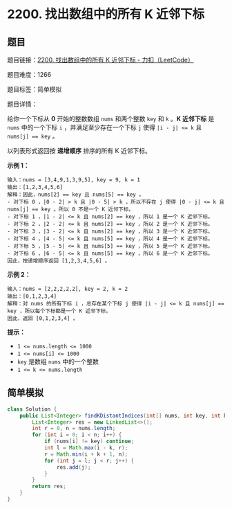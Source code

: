 # 2200. 找出数组中的所有 K 近邻下标

## 题目

题目链接：[2200. 找出数组中的所有 K 近邻下标 - 力扣（LeetCode）](https://leetcode.cn/problems/find-all-k-distant-indices-in-an-array/description/)

题目难度：1266

题目标签：简单模拟

题目详情：

给你一个下标从 **0** 开始的整数数组 `nums` 和两个整数 `key` 和 `k` 。**K 近邻下标** 是 `nums` 中的一个下标 `i` ，并满足至少存在一个下标 `j` 使得 `|i - j| <= k` 且 `nums[j] == key` 。

以列表形式返回按 **递增顺序** 排序的所有 K 近邻下标。

**示例 1：**

```
输入：nums = [3,4,9,1,3,9,5], key = 9, k = 1
输出：[1,2,3,4,5,6]
解释：因此，nums[2] == key 且 nums[5] == key 。
- 对下标 0 ，|0 - 2| > k 且 |0 - 5| > k ，所以不存在 j 使得 |0 - j| <= k 且 nums[j] == key 。所以 0 不是一个 K 近邻下标。
- 对下标 1 ，|1 - 2| <= k 且 nums[2] == key ，所以 1 是一个 K 近邻下标。
- 对下标 2 ，|2 - 2| <= k 且 nums[2] == key ，所以 2 是一个 K 近邻下标。
- 对下标 3 ，|3 - 2| <= k 且 nums[2] == key ，所以 3 是一个 K 近邻下标。
- 对下标 4 ，|4 - 5| <= k 且 nums[5] == key ，所以 4 是一个 K 近邻下标。
- 对下标 5 ，|5 - 5| <= k 且 nums[5] == key ，所以 5 是一个 K 近邻下标。
- 对下标 6 ，|6 - 5| <= k 且 nums[5] == key ，所以 6 是一个 K 近邻下标。
因此，按递增顺序返回 [1,2,3,4,5,6] 。 
```

**示例 2：**

```
输入：nums = [2,2,2,2,2], key = 2, k = 2
输出：[0,1,2,3,4]
解释：对 nums 的所有下标 i ，总存在某个下标 j 使得 |i - j| <= k 且 nums[j] == key ，所以每个下标都是一个 K 近邻下标。 
因此，返回 [0,1,2,3,4] 。
```

**提示：**

- `1 <= nums.length <= 1000`
- `1 <= nums[i] <= 1000`
- `key` 是数组 `nums` 中的一个整数
- `1 <= k <= nums.length`



## 简单模拟

``` java
class Solution {
    public List<Integer> findKDistantIndices(int[] nums, int key, int k) {
        List<Integer> res = new LinkedList<>();
        int r = 0, n = nums.length;
        for (int i = 0; i < n; i++) {
            if (nums[i] != key) continue;
            int l = Math.max(i - k, r);
            r = Math.min(i + k + 1, n);
            for (int j = l; j < r; j++) {
                res.add(j);
            }
        }
        return res;
    }
}
```